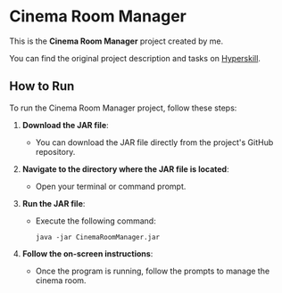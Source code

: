 # Cinema Room Manager

This is the **Cinema Room Manager** project created by me.

You can find the original project description and tasks on [Hyperskill](https://hyperskill.org/projects/133).

## How to Run

To run the Cinema Room Manager project, follow these steps:

1. **Download the JAR file**: 
   - You can download the JAR file directly from the project's GitHub repository.

2. **Navigate to the directory where the JAR file is located**:
   - Open your terminal or command prompt.

3. **Run the JAR file**:
   - Execute the following command:
     ```
     java -jar CinemaRoomManager.jar
     ```

4. **Follow the on-screen instructions**:
   - Once the program is running, follow the prompts to manage the cinema room.
